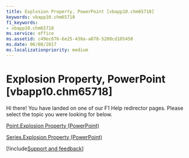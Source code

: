 ```yaml
---
title: Explosion Property, PowerPoint [vbapp10.chm65718]
keywords: vbapp10.chm65718
f1_keywords:
- vbapp10.chm65718
ms.service: office
ms.assetid: c49ec676-6e25-438a-a878-5208cd105450
ms.date: 06/08/2017
ms.localizationpriority: medium
---
```



# Explosion Property, PowerPoint [vbapp10.chm65718]

Hi there! You have landed on one of our F1 Help redirector pages. Please select the topic you were looking for below.

[Point.Explosion Property (PowerPoint)](https://msdn.microsoft.com/library/de7d81aa-bbee-3af5-f38a-74ff7b11c88e%28Office.15%29.aspx)

[Series.Explosion Property (PowerPoint)](https://msdn.microsoft.com/library/c952b296-35c2-0215-228e-883a29e1b9d8%28Office.15%29.aspx)

[!include[Support and feedback](~/includes/feedback-boilerplate.md)]
